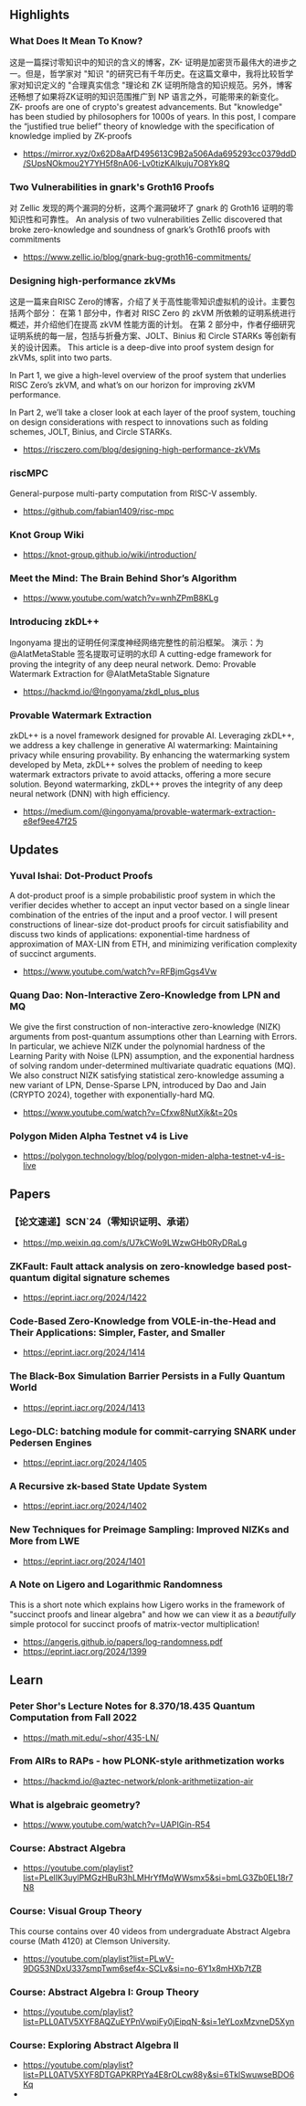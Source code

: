 ## Highlights
### What Does It Mean To Know?
这是一篇探讨零知识中的知识的含义的博客，ZK- 证明是加密货币最伟大的进步之一。但是，哲学家对 "知识 "的研究已有千年历史。在这篇文章中，我将比较哲学家对知识定义的 "合理真实信念 "理论和 ZK 证明所隐含的知识规范。另外，博客还畅想了如果将ZK证明的知识范围推广到 NP 语言之外，可能带来的新变化。
ZK- proofs are one of crypto's greatest advancements. But "knowledge" has been studied by philosophers for 1000s of years. In this post, I compare the “justified true belief” theory of knowledge with the specification of knowledge implied by ZK-proofs
- <https://mirror.xyz/0x62D8aAfD495613C9B2a506Ada695293cc0379ddD/SUpsNOkmou2Y7YH5f8nA06-Lv0tizKAlkuju7O8Yk8Q>

### Two Vulnerabilities in gnark's Groth16 Proofs
对 Zellic 发现的两个漏洞的分析，这两个漏洞破坏了 gnark 的 Groth16 证明的零知识性和可靠性。
An analysis of two vulnerabilities Zellic discovered that broke zero-knowledge and soundness of gnark’s Groth16 proofs with commitments
- <https://www.zellic.io/blog/gnark-bug-groth16-commitments/>

### Designing high-performance zkVMs
这是一篇来自RISC Zero的博客，介绍了关于高性能零知识虚拟机的设计。主要包括两个部分：
在第 1 部分中，作者对 RISC Zero 的 zkVM 所依赖的证明系统进行概述，并介绍他们在提高 zkVM 性能方面的计划。
在第 2 部分中，作者仔细研究证明系统的每一层，包括与折叠方案、JOLT、Binius 和 Circle STARKs 等创新有关的设计因素。
This article is a deep-dive into proof system design for zkVMs, split into two parts.

In Part 1, we give a high-level overview of the proof system that underlies RISC Zero’s zkVM, and what’s on our horizon for improving zkVM performance.

In Part 2, we’ll take a closer look at each layer of the proof system, touching on design considerations with respect to innovations such as folding schemes, JOLT, Binius, and Circle STARKs.

- <https://risczero.com/blog/designing-high-performance-zkVMs>

### riscMPC
General-purpose multi-party computation from RISC-V assembly.
- <https://github.com/fabian1409/risc-mpc>

### Knot Group Wiki
- <https://knot-group.github.io/wiki/introduction/>

### Meet the Mind: The Brain Behind Shor’s Algorithm
- <https://www.youtube.com/watch?v=wnhZPmB8KLg>



### Introducing zkDL++ 
Ingonyama 提出的证明任何深度神经网络完整性的前沿框架。 演示：为 @AIatMetaStable 签名提取可证明的水印
A cutting-edge framework for proving the integrity of any deep neural network.
Demo: Provable Watermark Extraction for @AIatMetaStable Signature 
- <https://hackmd.io/@Ingonyama/zkdl_plus_plus>

### Provable Watermark Extraction
zkDL++ is a novel framework designed for provable AI. Leveraging zkDL++, we address a key challenge in generative AI watermarking: Maintaining privacy while ensuring provability. By enhancing the watermarking system developed by Meta, zkDL++ solves the problem of needing to keep watermark extractors private to avoid attacks, offering a more secure solution. Beyond watermarking, zkDL++ proves the integrity of any deep neural network (DNN) with high efficiency. 
- <https://medium.com/@ingonyama/provable-watermark-extraction-e8ef9ee47f25>

## Updates
### Yuval Ishai: Dot-Product Proofs
A dot-product proof is a simple probabilistic proof system in which the verifier decides whether to accept an input vector based on a single linear combination of the entries of the input and a proof vector. I will present constructions of linear-size dot-product proofs for circuit satisfiability and discuss two kinds of applications: exponential-time hardness of approximation of MAX-LIN from ETH, and minimizing verification complexity of succinct arguments.
- <https://www.youtube.com/watch?v=RFBjmGgs4Vw>
### Quang Dao: Non-Interactive Zero-Knowledge from LPN and MQ
We give the first construction of non-interactive zero-knowledge (NIZK) arguments from post-quantum assumptions other than Learning with Errors. In particular, we achieve NIZK under the polynomial hardness of the Learning Parity with Noise (LPN) assumption, and the exponential hardness of solving random under-determined multivariate quadratic equations (MQ). We also construct NIZK satisfying statistical zero-knowledge assuming a new variant of LPN, Dense-Sparse LPN, introduced by Dao and Jain (CRYPTO 2024), together with exponentially-hard MQ.
- <https://www.youtube.com/watch?v=Cfxw8NutXjk&t=20s>

### Polygon Miden Alpha Testnet v4 is Live
- <https://polygon.technology/blog/polygon-miden-alpha-testnet-v4-is-live>
## Papers
### 【论文速递】SCN`24（零知识证明、承诺）
- <https://mp.weixin.qq.com/s/U7kCWo9LWzwGHb0RyDRaLg>
### ZKFault: Fault attack analysis on zero-knowledge based post-quantum digital signature schemes
- <https://eprint.iacr.org/2024/1422>
### Code-Based Zero-Knowledge from VOLE-in-the-Head and Their Applications: Simpler, Faster, and Smaller
- <https://eprint.iacr.org/2024/1414>
### The Black-Box Simulation Barrier Persists in a Fully Quantum World
- <https://eprint.iacr.org/2024/1413>
### Lego-DLC: batching module for commit-carrying SNARK under Pedersen Engines
- <https://eprint.iacr.org/2024/1405>
### A Recursive zk-based State Update System
- <https://eprint.iacr.org/2024/1402>
### New Techniques for Preimage Sampling: Improved NIZKs and More from LWE
- <https://eprint.iacr.org/2024/1401>
### A Note on Ligero and Logarithmic Randomness
This is a short note which explains how Ligero works in the framework of "succinct proofs and linear algebra" and how we can view it as a *beautifully* simple protocol for succinct proofs of matrix-vector multiplication!
- <https://angeris.github.io/papers/log-randomness.pdf>
- <https://eprint.iacr.org/2024/1399>


## Learn
### Peter Shor's Lecture Notes for 8.370/18.435 Quantum Computation from Fall 2022
- <https://math.mit.edu/~shor/435-LN/>

### From AIRs to RAPs - how PLONK-style arithmetization works
- <https://hackmd.io/@aztec-network/plonk-arithmetiization-air>

### What is algebraic geometry?
- <https://www.youtube.com/watch?v=UAPIGin-R54>

### Course: Abstract Algebra
- <https://youtube.com/playlist?list=PLelIK3uylPMGzHBuR3hLMHrYfMqWWsmx5&si=bmLG3Zb0EL18r7N8>

### Course: Visual Group Theory
This course contains over 40 videos from undergraduate Abstract Algebra course (Math 4120) at Clemson University.
- <https://youtube.com/playlist?list=PLwV-9DG53NDxU337smpTwm6sef4x-SCLv&si=no-6Y1x8mHXb7tZB>

### Course: Abstract Algebra I: Group Theory
- <https://youtube.com/playlist?list=PLL0ATV5XYF8AQZuEYPnVwpiFy0jEipqN-&si=1eYLoxMzvneD5Xyn>

### Course: Exploring Abstract Algebra II
- <https://youtube.com/playlist?list=PLL0ATV5XYF8DTGAPKRPtYa4E8rOLcw88y&si=6TklSwuwseBDO6Kq>
- 
